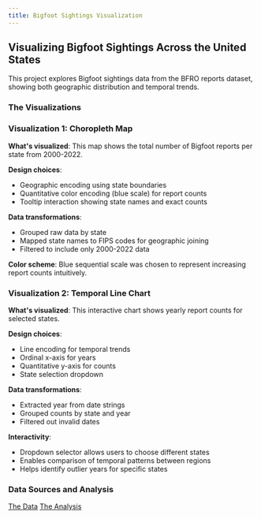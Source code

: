 ```yaml
---
title: Bigfoot Sightings Visualization
---
```


<!-- Load Vega libraries required for vegachart rendering -->
<script src="https://cdn.jsdelivr.net/npm/vega@5"></script>
<script src="https://cdn.jsdelivr.net/npm/vega-lite@5"></script>
<script src="https://cdn.jsdelivr.net/npm/vega-embed@6"></script>

<!-- Custom script to embed the charts -->
<script>
document.addEventListener('DOMContentLoaded', function() {
  var charts = document.getElementsByTagName('vegachart');
  Array.from(charts).forEach(function(chartElem) {
    var schemaURL = chartElem.getAttribute('schema-url');
    vegaEmbed(chartElem, schemaURL, {actions: false}).catch(console.error);
  });
});
</script>

## Visualizing Bigfoot Sightings Across the United States

This project explores Bigfoot sightings data from the BFRO reports dataset, showing both geographic distribution and temporal trends.

### The Visualizations

<div class="grid">
    <div class="cell">
        <vegachart schema-url="/hw5.1/choropleth.json"></vegachart>
    </div>
    <div class="cell">
        <vegachart schema-url="/hw5.1/line_chart.json"></vegachart>
    </div>
</div>

### Visualization 1: Choropleth Map

**What's visualized**: This map shows the total number of Bigfoot reports per state from 2000-2022. 

**Design choices**: 
- Geographic encoding using state boundaries
- Quantitative color encoding (blue scale) for report counts
- Tooltip interaction showing state names and exact counts

**Data transformations**:
- Grouped raw data by state
- Mapped state names to FIPS codes for geographic joining
- Filtered to include only 2000-2022 data

**Color scheme**: Blue sequential scale was chosen to represent increasing report counts intuitively.

### Visualization 2: Temporal Line Chart

**What's visualized**: This interactive chart shows yearly report counts for selected states.

**Design choices**: 
- Line encoding for temporal trends
- Ordinal x-axis for years
- Quantitative y-axis for counts
- State selection dropdown

**Data transformations**:
- Extracted year from date strings
- Grouped counts by state and year
- Filtered out invalid dates

**Interactivity**: 
- Dropdown selector allows users to choose different states
- Enables comparison of temporal patterns between regions
- Helps identify outlier years for specific states

### Data Sources and Analysis

<a class="button" href="https://raw.githubusercontent.com/UIUC-iSchool-DataViz/is445_data/main/bfro_reports_fall2022.csv" target="_blank">The Data</a>
<a class="button" href="https://github.com/jimmy0303/jimmy0303.github.io/blob/main/hw5.1/hw5.1_analysis.ipynb" target="_blank">The Analysis</a>